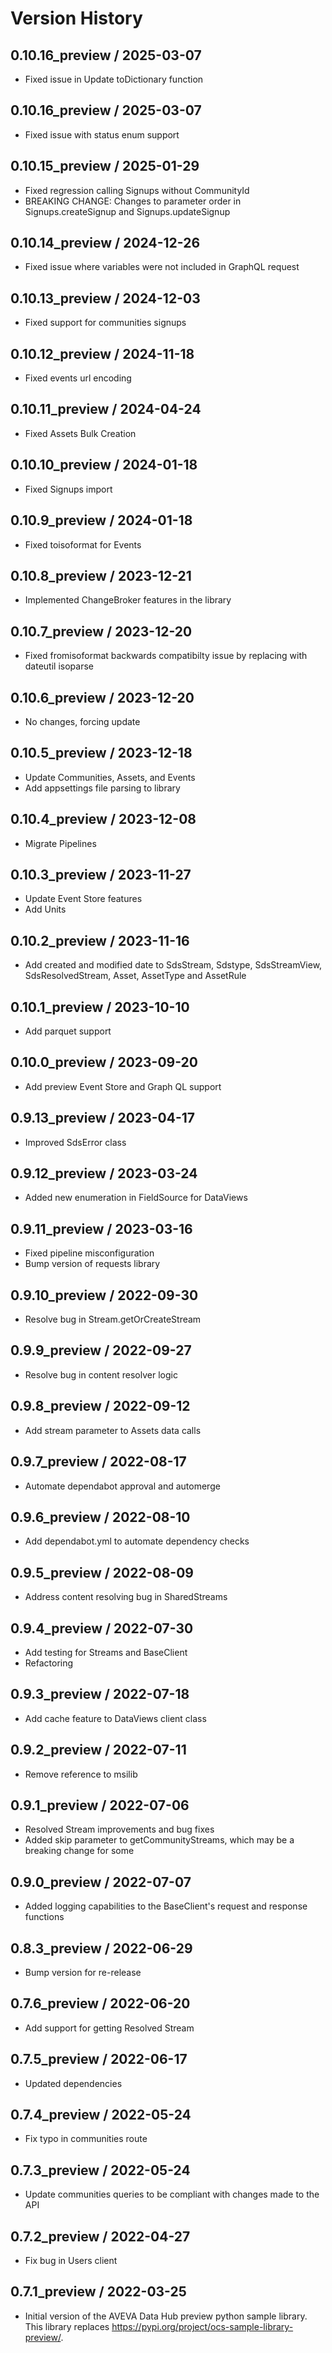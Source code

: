 # Version History

## 0.10.16_preview / 2025-03-07

- Fixed issue in Update toDictionary function

## 0.10.16_preview / 2025-03-07

- Fixed issue with status enum support
  
## 0.10.15_preview / 2025-01-29

- Fixed regression calling Signups without CommunityId
- BREAKING CHANGE: Changes to parameter order in Signups.createSignup and Signups.updateSignup

## 0.10.14_preview / 2024-12-26

- Fixed issue where variables were not included in GraphQL request

## 0.10.13_preview / 2024-12-03

- Fixed support for communities signups

## 0.10.12_preview / 2024-11-18

- Fixed events url encoding

## 0.10.11_preview / 2024-04-24

- Fixed Assets Bulk Creation

## 0.10.10_preview / 2024-01-18

- Fixed Signups import

## 0.10.9_preview / 2024-01-18

- Fixed toisoformat for Events

## 0.10.8_preview / 2023-12-21

- Implemented ChangeBroker features in the library

## 0.10.7_preview / 2023-12-20

- Fixed fromisoformat backwards compatibilty issue by replacing with dateutil isoparse

## 0.10.6_preview / 2023-12-20

- No changes, forcing update

## 0.10.5_preview / 2023-12-18

- Update Communities, Assets, and Events
- Add appsettings file parsing to library

## 0.10.4_preview / 2023-12-08

- Migrate Pipelines

## 0.10.3_preview / 2023-11-27

- Update Event Store features
- Add Units

## 0.10.2_preview / 2023-11-16

- Add created and modified date to SdsStream, Sdstype, SdsStreamView, SdsResolvedStream, Asset, AssetType and AssetRule

## 0.10.1_preview / 2023-10-10

- Add parquet support

## 0.10.0_preview / 2023-09-20

- Add preview Event Store and Graph QL support

## 0.9.13_preview / 2023-04-17

- Improved SdsError class

## 0.9.12_preview / 2023-03-24

- Added new enumeration in FieldSource for DataViews

## 0.9.11_preview / 2023-03-16

- Fixed pipeline misconfiguration
- Bump version of requests library

## 0.9.10_preview / 2022-09-30

- Resolve bug in Stream.getOrCreateStream

## 0.9.9_preview / 2022-09-27

- Resolve bug in content resolver logic

## 0.9.8_preview / 2022-09-12

- Add stream parameter to Assets data calls

## 0.9.7_preview / 2022-08-17

- Automate dependabot approval and automerge

## 0.9.6_preview / 2022-08-10

- Add dependabot.yml to automate dependency checks

## 0.9.5_preview / 2022-08-09

- Address content resolving bug in SharedStreams

## 0.9.4_preview / 2022-07-30

- Add testing for Streams and BaseClient
- Refactoring

## 0.9.3_preview / 2022-07-18

- Add cache feature to DataViews client class

## 0.9.2_preview / 2022-07-11

- Remove reference to msilib

## 0.9.1_preview / 2022-07-06

- Resolved Stream improvements and bug fixes
- Added skip parameter to getCommunityStreams, which may be a breaking change for some

## 0.9.0_preview / 2022-07-07

- Added logging capabilities to the BaseClient's request and response functions

## 0.8.3_preview / 2022-06-29

- Bump version for re-release

## 0.7.6_preview / 2022-06-20

- Add support for getting Resolved Stream

## 0.7.5_preview / 2022-06-17

- Updated dependencies

## 0.7.4_preview / 2022-05-24

- Fix typo in communities route

## 0.7.3_preview / 2022-05-24

- Update communities queries to be compliant with changes made to the API

## 0.7.2_preview / 2022-04-27

- Fix bug in Users client

## 0.7.1_preview / 2022-03-25

- Initial version of the AVEVA Data Hub preview python sample library. This library replaces https://pypi.org/project/ocs-sample-library-preview/.
